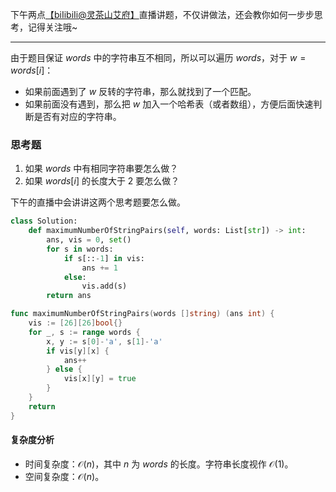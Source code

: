 下午两点[【biIibiIi@灵茶山艾府】](https://space.bilibili.com/206214)直播讲题，不仅讲做法，还会教你如何一步步思考，记得关注哦~

---

由于题目保证 $\textit{words}$ 中的字符串互不相同，所以可以遍历 $\textit{words}$，对于 $w=\textit{words}[i]$：

- 如果前面遇到了 $w$ 反转的字符串，那么就找到了一个匹配。
- 如果前面没有遇到，那么把 $w$ 加入一个哈希表（或者数组），方便后面快速判断是否有对应的字符串。

### 思考题

1. 如果 $\textit{words}$ 中有相同字符串要怎么做？
2. 如果 $\textit{words}[i]$ 的长度大于 $2$ 要怎么做？

下午的直播中会讲讲这两个思考题要怎么做。

```py [sol-Python3]
class Solution:
    def maximumNumberOfStringPairs(self, words: List[str]) -> int:
        ans, vis = 0, set()
        for s in words:
            if s[::-1] in vis:
                ans += 1
            else:
                vis.add(s)
        return ans
```

```go [sol-Go]
func maximumNumberOfStringPairs(words []string) (ans int) {
	vis := [26][26]bool{}
	for _, s := range words {
		x, y := s[0]-'a', s[1]-'a'
		if vis[y][x] {
			ans++
		} else {
			vis[x][y] = true
		}
	}
	return
}
```

#### 复杂度分析

- 时间复杂度：$\mathcal{O}(n)$，其中 $n$ 为 $\textit{words}$ 的长度。字符串长度视作 $\mathcal{O}(1)$。
- 空间复杂度：$\mathcal{O}(n)$。
